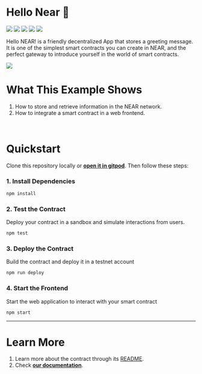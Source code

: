 # Hello Near 👋

[![](https://img.shields.io/badge/⋈%20Examples-Basics-green)](https://docs.near.org/tutorials/welcome)
[![](https://img.shields.io/badge/Gitpod-Ready-orange)](https://gitpod.io/#/https://github.com/near-examples/hello-near-rust)
[![](https://img.shields.io/badge/Contract-rust-red)](https://docs.near.org/develop/contracts/anatomy)
[![](https://img.shields.io/badge/Frontend-JS-yellow)](https://docs.near.org/develop/integrate/frontend)
[![](https://img.shields.io/github/workflow/status/near-examples/hello-near-rust/Tests/main?color=green&label=Tests)](https://github.com/near-examples/hello-near-rust/actions/workflows/tests.yml)

Hello NEAR! is a friendly decentralized App that stores a greeting message. It is one of the simplest smart contracts you can create in NEAR, and the perfect gateway to introduce yourself in the world of smart contracts.

![](https://docs.near.org/assets/images/hello-near-banner-af016d03e81a65653c9230b95a05fe4a.png)

# What This Example Shows

1. How to store and retrieve information in the NEAR network.
2. How to integrate a smart contract in a web frontend.

<br />

# Quickstart

Clone this repository locally or [**open it in gitpod**](https://gitpod.io/#/https://github.com/near-examples/hello-near-rust). Then follow these steps:

### 1. Install Dependencies

```bash
npm install
```

### 2. Test the Contract

Deploy your contract in a sandbox and simulate interactions from users.

```bash
npm test
```

### 3. Deploy the Contract

Build the contract and deploy it in a testnet account

```bash
npm run deploy
```

### 4. Start the Frontend

Start the web application to interact with your smart contract

```bash
npm start
```

---

# Learn More

1. Learn more about the contract through its [README](./contract/README.md).
2. Check [**our documentation**](https://docs.near.org/develop/welcome).
